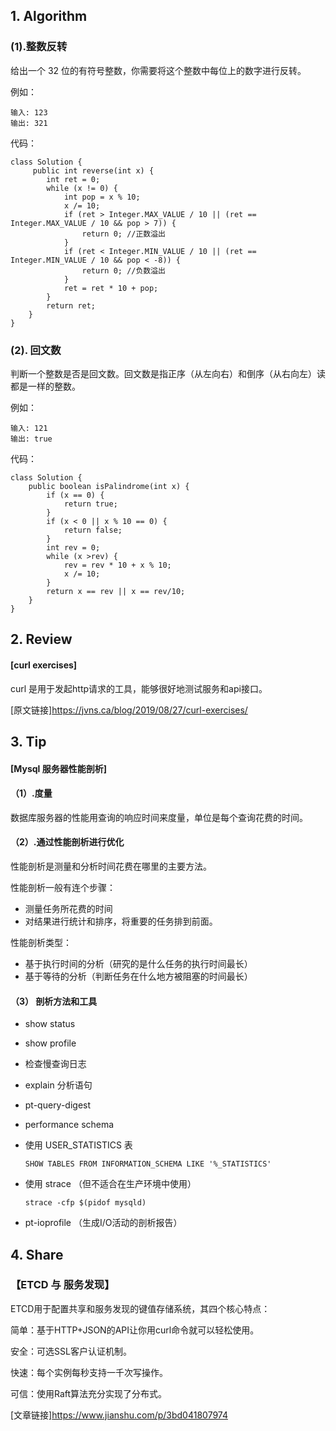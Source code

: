 ##  1. Algorithm 

### (1).整数反转

给出一个 32 位的有符号整数，你需要将这个整数中每位上的数字进行反转。

例如：
```
输入: 123
输出: 321
```

代码：
```
class Solution {
     public int reverse(int x) {
        int ret = 0;
        while (x != 0) {
            int pop = x % 10;
            x /= 10;
            if (ret > Integer.MAX_VALUE / 10 || (ret == Integer.MAX_VALUE / 10 && pop > 7)) {
                return 0; //正数溢出
            }
            if (ret < Integer.MIN_VALUE / 10 || (ret == Integer.MIN_VALUE / 10 && pop < -8)) {
                return 0; //负数溢出
            }
            ret = ret * 10 + pop;
        }
        return ret;
    }
}
```
### (2). 回文数

判断一个整数是否是回文数。回文数是指正序（从左向右）和倒序（从右向左）读都是一样的整数。

例如：
```
输入: 121
输出: true
```
代码：
```
class Solution {
    public boolean isPalindrome(int x) {
        if (x == 0) {
            return true;
        }
        if (x < 0 || x % 10 == 0) {
            return false;
        }
        int rev = 0;
        while (x >rev) {
            rev = rev * 10 + x % 10;
            x /= 10;
        }
        return x == rev || x == rev/10;
    }
}
```

## 2. Review
#### [curl exercises]
   curl 是用于发起http请求的工具，能够很好地测试服务和api接口。
   
   [原文链接]https://jvns.ca/blog/2019/08/27/curl-exercises/

## 3. Tip

#### [Mysql 服务器性能剖析]

#### （1）.度量
  数据库服务器的性能用查询的响应时间来度量，单位是每个查询花费的时间。
  
#### （2）.通过性能剖析进行优化
  性能剖析是测量和分析时间花费在哪里的主要方法。
  
  性能剖析一般有连个步骤： 
  + 测量任务所花费的时间
  + 对结果进行统计和排序，将重要的任务排到前面。
  
  性能剖析类型：
  + 基于执行时间的分析（研究的是什么任务的执行时间最长）
  + 基于等待的分析（判断任务在什么地方被阻塞的时间最长）
  
#### （3） 剖析方法和工具

  + show status
  
  + show profile
  
  + 检查慢查询日志
  
  + explain 分析语句

  + pt-query-digest
  
  + performance schema
  
  + 使用 USER_STATISTICS 表
  
    ```
    SHOW TABLES FROM INFORMATION_SCHEMA LIKE '%_STATISTICS'
    ```
    
  + 使用 strace （但不适合在生产环境中使用）

    ```
    strace -cfp $(pidof mysqld)
    ```
     
  + pt-ioprofile （生成I/O活动的剖析报告）
    
## 4. Share

### 【ETCD 与 服务发现】
   ETCD用于配置共享和服务发现的键值存储系统，其四个核心特点：
   
   简单：基于HTTP+JSON的API让你用curl命令就可以轻松使用。
   
   安全：可选SSL客户认证机制。
   
   快速：每个实例每秒支持一千次写操作。
   
   可信：使用Raft算法充分实现了分布式。
   
  [文章链接]https://www.jianshu.com/p/3bd041807974


    


